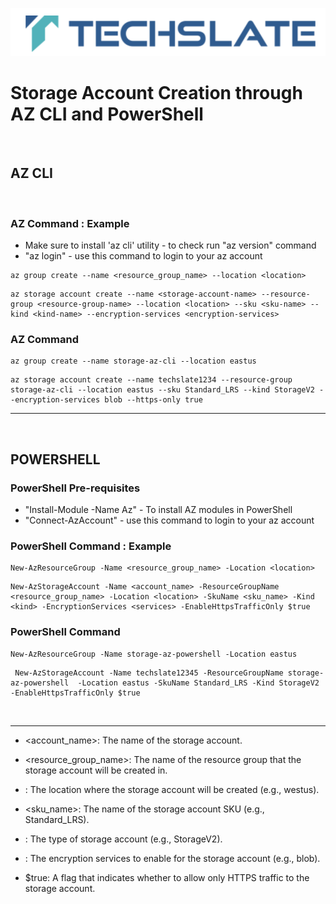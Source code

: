 ![TechSlate](../global/images/ts.png)

# Storage Account Creation through AZ CLI and PowerShell

<br>

## AZ CLI

<br>

 ### AZ Command : Example

- Make sure to install 'az cli' utility - to check run "az version" command
- "az login" - use this command to login to your az account

```
az group create --name <resource_group_name> --location <location>
```
```
az storage account create --name <storage-account-name> --resource-group <resource-group-name> --location <location> --sku <sku-name> --kind <kind-name> --encryption-services <encryption-services>
```

### AZ Command 
```
az group create --name storage-az-cli --location eastus
```
```
az storage account create --name techslate1234 --resource-group storage-az-cli --location eastus --sku Standard_LRS --kind StorageV2 --encryption-services blob --https-only true
```

<hr>
<br>

## POWERSHELL

 ### PowerShell Pre-requisites

- "Install-Module -Name Az" - To install AZ modules in PowerShell
- "Connect-AzAccount" - use this command to login to your az account

 ### PowerShell Command : Example

```
New-AzResourceGroup -Name <resource_group_name> -Location <location>
```

```
New-AzStorageAccount -Name <account_name> -ResourceGroupName <resource_group_name> -Location <location> -SkuName <sku_name> -Kind <kind> -EncryptionServices <services> -EnableHttpsTrafficOnly $true
```

 ### PowerShell Command

```
New-AzResourceGroup -Name storage-az-powershell -Location eastus
```
```
 New-AzStorageAccount -Name techslate12345 -ResourceGroupName storage-az-powershell  -Location eastus -SkuName Standard_LRS -Kind StorageV2 -EnableHttpsTrafficOnly $true
```

<br>

<hr>

- <account_name>: The name of the storage account.

- <resource_group_name>: The name of the resource group that the storage account will be created in.

- <location>: The location where the storage account will be created (e.g., westus).

- <sku_name>: The name of the storage account SKU (e.g., Standard_LRS).

- <kind>: The type of storage account (e.g., StorageV2).

- <services>: The encryption services to enable for the storage account (e.g., blob).

- $true: A flag that indicates whether to allow only HTTPS traffic to the storage account.


